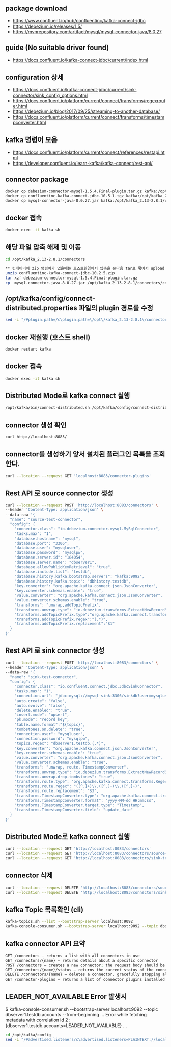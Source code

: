 ## package download
- https://www.confluent.io/hub/confluentinc/kafka-connect-jdbc
- https://debezium.io/releases/1.5/
- https://mvnrepository.com/artifact/mysql/mysql-connector-java/8.0.27
## guide (No suitable driver found)
- https://docs.confluent.io/kafka-connect-jdbc/current/index.html
## configuration 상세
- https://docs.confluent.io/kafka-connect-jdbc/current/sink-connector/sink_config_options.html
- https://docs.confluent.io/platform/current/connect/transforms/regexrouter.html
- https://debezium.io/blog/2017/09/25/streaming-to-another-database/
- https://docs.confluent.io/platform/current/connect/transforms/timestampconverter.html
## kafka 명령어 모음
- https://docs.confluent.io/platform/current/connect/references/restapi.html
- https://developer.confluent.io/learn-kafka/kafka-connect/rest-api/

## connector package
```bash
docker cp debezium-connector-mysql-1.5.4.Final-plugin.tar.gz kafka:/opt/kafka_2.13-2.8.1/connectors/debezium-connector-mysql-1.5.4.Final-plugin.tar.gz
docker cp confluentinc-kafka-connect-jdbc-10.5.1.tgz kafka:/opt/kafka_2.13-2.8.1/connectors/
docker cp mysql-connector-java-8.0.27.jar kafka:/opt/kafka_2.13-2.8.1/connectors/
```

## docker 접속
```bash
docker exec -it kafka sh
```
## 해당 파일 압축 해제 및 이동
```bash
cd /opt/kafka_2.13-2.8.1/connectors

** 컨테이너에 zip 명령어가 없을때는 호스트환경에서 압축을 푼다음 tar로 묶어서 upload (압축 해제된 디렉토리에서 예: tar czf ../connector.tgz .)
unzip confluentinc-kafka-connect-jdbc-10.2.5.zip
tar xzf debezium-connector-mysql-1.5.4.Final-plugin.tar.gz
cp  mysql-connector-java-8.0.27.jar /opt/kafka_2.13-2.8.1/connectors/confluentinc-kafka-connect-jdbc-10.2.5
```
## /opt/kafka/config/connect-distributed.properties 파일의 plugin 경로를 수정
```bash
sed -i "/#plugin.path=/c\plugin.path=\/opt\/kafka_2.13-2.8.1\/connectors" /opt/kafka/config/connect-distributed.properties
```

## docker 재실행 (호스트 shell)
```bash
docker restart kafka
```

## docker 접속
```bash
docker exec -it kafka sh
```

## Distributed Mode로 kafka connect 실행
```bash
/opt/kafka/bin/connect-distributed.sh /opt/kafka/config/connect-distributed.properties
```

## connector 생성 확인
```bash
curl http://localhost:8083/
```

## connector를 생성하기 앞서 설치된 플러그인 목록을 조회한다.
```bash
curl --location --request GET 'localhost:8083/connector-plugins'
```

## Rest API 로 source connector 생성
```bash
curl --location --request POST 'http://localhost:8083/connectors' \
--header 'Content-Type: application/json' \
--data-raw '{
  "name": "source-test-connector",
  "config": {
    "connector.class": "io.debezium.connector.mysql.MySqlConnector",
    "tasks.max": "1",
    "database.hostname": "mysql",
    "database.port": "3306",
    "database.user": "mysqluser",
    "database.password": "mysqlpw",
    "database.server.id": "184054",
    "database.server.name": "dbserver1",
    "database.allowPublicKeyRetrieval": "true",
    "database.include.list": "testdb",
    "database.history.kafka.bootstrap.servers": "kafka:9092",
    "database.history.kafka.topic": "dbhistory.testdb",
    "key.converter": "org.apache.kafka.connect.json.JsonConverter",
    "key.converter.schemas.enable": "true",
    "value.converter": "org.apache.kafka.connect.json.JsonConverter",
    "value.converter.schemas.enable": "true",
    "transforms": "unwrap,addTopicPrefix",
    "transforms.unwrap.type": "io.debezium.transforms.ExtractNewRecordState",
    "transforms.addTopicPrefix.type":"org.apache.kafka.connect.transforms.RegexRouter",
    "transforms.addTopicPrefix.regex":"(.*)",
    "transforms.addTopicPrefix.replacement":"$1"
  }
}'
```

## Rest API 로 sink connector 생성
```bash
curl --location --request POST 'http://localhost:8083/connectors' \
--header 'Content-Type: application/json' \
--data-raw '{
  "name": "sink-test-connector",
  "config": {
    "connector.class": "io.confluent.connect.jdbc.JdbcSinkConnector",
    "tasks.max": "1",
    "connection.url": "jdbc:mysql://mysql-sink:3306/sinkdb?user=mysqluser&password=mysqlpw",
    "auto.create": "false",
    "auto.evolve": "false",
    "delete.enabled": "true",
    "insert.mode": "upsert",
    "pk.mode": "record_key",
    "table.name.format":"${topic}",
    "tombstones.on.delete": "true",
    "connection.user": "mysqluser",
    "connection.password": "mysqlpw",
    "topics.regex": "dbserver1.testdb.(.*)",
    "key.converter": "org.apache.kafka.connect.json.JsonConverter",
    "key.converter.schemas.enable": "true",
    "value.converter": "org.apache.kafka.connect.json.JsonConverter",
    "value.converter.schemas.enable": "true",
    "transforms": "unwrap, route, TimestampConverter",
    "transforms.unwrap.type": "io.debezium.transforms.ExtractNewRecordState",
    "transforms.unwrap.drop.tombstones": "true",
    "transforms.route.type": "org.apache.kafka.connect.transforms.RegexRouter",
    "transforms.route.regex": "([^.]+)\\.([^.]+)\\.([^.]+)",
    "transforms.route.replacement": "$3",
    "transforms.TimestampConverter.type": "org.apache.kafka.connect.transforms.TimestampConverter$Value",
    "transforms.TimestampConverter.format": "yyyy-MM-dd HH:mm:ss",
    "transforms.TimestampConverter.target.type": "Timestamp",
    "transforms.TimestampConverter.field": "update_date"
  }
}'
```

## Distributed Mode로 kafka connect 실행
```bash
curl --location --request GET 'http://localhost:8083/connectors'
curl --location --request GET 'http://localhost:8083/connectors/source-test-connector/config' --header 'Content-Type: application/json'
curl --location --request GET 'http://localhost:8083/connectors/sink-test-connector/config' --header 'Content-Type: application/json'
```

## connector 삭제
```bash
curl --location --request DELETE 'http://localhost:8083/connectors/source-test-connector'
curl --location --request DELETE 'http://localhost:8083/connectors/sink-test-connector'
```

## kafka Topic 목록확인 (cli)
```bash
kafka-topics.sh --list --bootstrap-server localhost:9092
kafka-console-consumer.sh --bootstrap-server localhost:9092 --topic dbserver1.testdb.accounts --from-beginning
```

## kafka connector API 요약
```bash
GET /connectors – returns a list with all connectors in use
GET /connectors/{name} – returns details about a specific connector
POST /connectors – creates a new connector; the request body should be a JSON object containing a string name field and an object config field with the connector configuration parameters
GET /connectors/{name}/status – returns the current status of the connector – including if it is running, failed or paused – which worker it is assigned to, error information if it has failed, and the state of all its tasks
DELETE /connectors/{name} – deletes a connector, gracefully stopping all tasks and deleting its configuration
GET /connector-plugins – returns a list of connector plugins installed in the Kafka Connect cluster
```
## LEADER_NOT_AVAILABLE Error 발생시
$ kafka-console-consumer.sh --bootstrap-server localhost:9092 --topic dbserver1.testdb.accounts --from-beginning
...
Error while fetching metadata with correlation id 2 : {dbserver1.testdb.accounts=LEADER_NOT_AVAILABLE}
...
```bash
cd /opt/kafka/config
sed -i "/#advertised.listeners/c\advertised.listeners=PLAINTEXT://localhost:9092" server.properties
